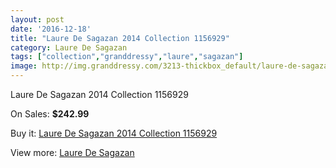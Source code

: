 ```yaml
---
layout: post
date: '2016-12-18'
title: "Laure De Sagazan 2014 Collection 1156929"
category: Laure De Sagazan
tags: ["collection","granddressy","laure","sagazan"]
image: http://img.granddressy.com/3213-thickbox_default/laure-de-sagazan-2014-collection-1156929.jpg
---
```

Laure De Sagazan 2014 Collection 1156929

On Sales: **$242.99**
<a href="https://www.granddressy.com/en/laure-de-sagazan/2667-laure-de-sagazan-2014-collection-1156929.html"><amp-img layout="responsive" width="600" height="600" src="//img.granddressy.com/3213-thickbox_default/laure-de-sagazan-2014-collection-1156929.jpg" alt="Laure De Sagazan 2014 Collection 1156929 0" /></a>
<a href="https://www.granddressy.com/en/laure-de-sagazan/2667-laure-de-sagazan-2014-collection-1156929.html"><amp-img layout="responsive" width="600" height="600" src="//img.granddressy.com/3215-thickbox_default/laure-de-sagazan-2014-collection-1156929.jpg" alt="Laure De Sagazan 2014 Collection 1156929 1" /></a>
<a href="https://www.granddressy.com/en/laure-de-sagazan/2667-laure-de-sagazan-2014-collection-1156929.html"><amp-img layout="responsive" width="600" height="600" src="//img.granddressy.com/3214-thickbox_default/laure-de-sagazan-2014-collection-1156929.jpg" alt="Laure De Sagazan 2014 Collection 1156929 2" /></a>

Buy it: [Laure De Sagazan 2014 Collection 1156929](https://www.granddressy.com/en/laure-de-sagazan/2667-laure-de-sagazan-2014-collection-1156929.html "Laure De Sagazan 2014 Collection 1156929")

View more: [Laure De Sagazan](https://www.granddressy.com/en/127-laure-de-sagazan "Laure De Sagazan")